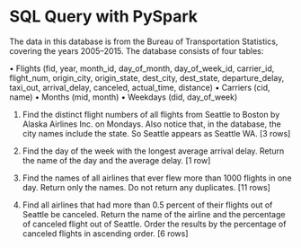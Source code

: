 # SQL Query with PySpark
 

The data in this database is from the Bureau of Transportation Statistics, covering the years 2005–2015. The database consists of four tables:

• Flights (fid, year, month_id, day_of_month, day_of_week_id, carrier_id, flight_num, origin_city, origin_state, dest_city, dest_state, departure_delay, taxi_out, arrival_delay, canceled, actual_time, distance) 
• Carriers (cid, name) 
• Months (mid, month) 
• Weekdays (did, day_of_week)


1. Find the distinct flight numbers of all flights from Seattle to Boston by Alaska Airlines Inc. on Mondays. Also notice that, in the database, the city names include the state. So Seattle appears as Seattle WA. [3 rows] 

2. Find the day of the week with the longest average arrival delay. Return the name of the day and the average delay. [1 row] 

3. Find the names of all airlines that ever flew more than 1000 flights in one day. Return only the names. Do not return any duplicates. [11 rows] 

4. Find all airlines that had more than 0.5 percent of their flights out of Seattle be canceled. Return the name of the airline and the percentage of canceled flight out of Seattle. Order the results by the percentage of canceled flights in ascending order. [6 rows]
